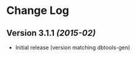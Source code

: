 Change Log
==========

  Version 3.1.1 *(2015-02)*
----------------------------

 * Initial release (version matching dbtools-gen)
